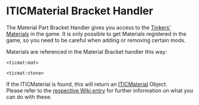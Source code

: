 # ITICMaterial Bracket Handler

The Material Part Bracket Handler gives you access to the [Tinkers' Materials](/Mods/Modtweaker/TConstruct/Materials/ITICMaterial) in the game. It is only possible to get Materials registered in the game, so you need to be careful when adding or removing certain mods.

Materials are referenced in the Material Bracket handler this way:

```
<ticmat:mat>

<ticmat:stone>
```

If the ITICMaterial is found, this will return an [ITICMaterial](/Mods/Modtweaker/TConstruct/Materials/ITICMaterial) Object.  
Please refer to the [respective Wiki entry](/Mods/Modtweaker/TConstruct/Materials/ITICMaterial) for further information on what you can do with these.